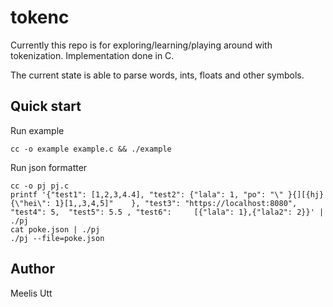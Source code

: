 # tokenc

Currently this repo is for exploring/learning/playing around with tokenization.
Implementation done in C.

The current state is able to parse words, ints, floats and other symbols.

## Quick start

Run example 
```{.sh}
cc -o example example.c && ./example
```

Run json formatter

```{.sh}
cc -o pj pj.c
printf '{"test1": [1,2,3,4.4], "test2": {"lala": 1, "po": "\" }{][{hj}{\"hei\": 1}[1,,3,4,5]"    }, "test3": "https://localhost:8080", "test4": 5, 	"test5": 5.5 , "test6":     [{"lala": 1},{"lala2": 2}}' | ./pj
cat poke.json | ./pj
./pj --file=poke.json
```


## Author

Meelis Utt
